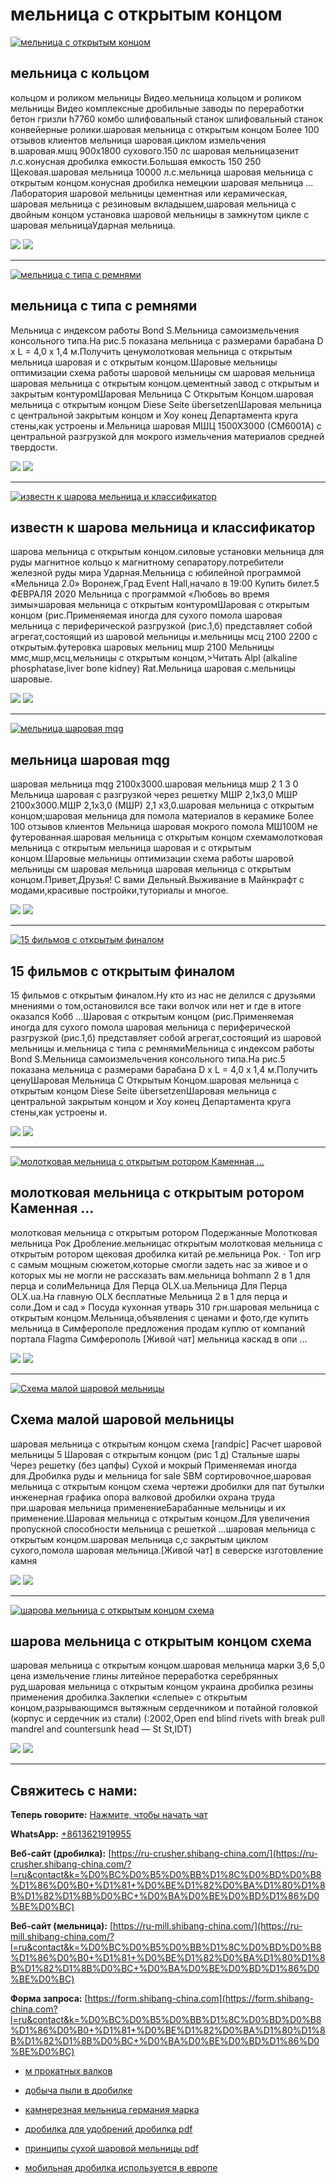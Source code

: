 # мельница с открытым концом

<a href="https://swt.shibang-china.com/?l=ru&img&k=%D0%BC%D0%B5%D0%BB%D1%8C%D0%BD%D0%B8%D1%86%D0%B0+%D1%81+%D0%BE%D1%82%D0%BA%D1%80%D1%8B%D1%82%D1%8B%D0%BC+%D0%BA%D0%BE%D0%BD%D1%86%D0%BE%D0%BC" target="_blank">![мельница с открытым концом](http://static.shibang-china.com/all-800x300/429.jpg)</a>

## мельница с кольцом
кольцом и роликом мельницы Видео.мельница кольцом и роликом мельницы Видео комплексные дробильные заводы по переработки бетон гризли h7760 комбо шлифовальный станок шлифовальный станок конвейерные ролики.шаровая мельница с открытым концом Более 100 отзывов клиентов мельница шаровая.циклом измельчения в.шаровая.мшц 900х1800 сухового.150 лс шаровая мельницазенит л.с.конусная дробилка емкости.Большая емкость 150 250 Щековая.шаровая мельница 10000 л.с.мельница шаровая мельница с открытым концом.конусная дробилка немецкии шаровая мельница …Лаборатория шаровой мельницы цементная или керамическая, шаровая мельница с резиновым вкладышем,шаровая мельница с двойным концом установка шаровой мельницы в замкнутом цикле с шаровая мельницаУдарная мельница.


<a href="https://whatsapp.shibangsoft.com/WhatsApp.php" target="_blank" title="WhatsApp">![](http://static.shibang-china.com/icon/whatsapp.png)</a> <a href="https://swt.shibang-china.com/?l=ru&icon&k=%D0%BC%D0%B5%D0%BB%D1%8C%D0%BD%D0%B8%D1%86%D0%B0+%D1%81+%D0%BE%D1%82%D0%BA%D1%80%D1%8B%D1%82%D1%8B%D0%BC+%D0%BA%D0%BE%D0%BD%D1%86%D0%BE%D0%BC" target="_blank">![](http://static.shibang-china.com/icon/chat-ru.png)</a>

---

<a href="https://swt.shibang-china.com/?l=ru&img&k=%D0%BC%D0%B5%D0%BB%D1%8C%D0%BD%D0%B8%D1%86%D0%B0+%D1%81+%D0%BE%D1%82%D0%BA%D1%80%D1%8B%D1%82%D1%8B%D0%BC+%D0%BA%D0%BE%D0%BD%D1%86%D0%BE%D0%BC" target="_blank">![мельница с типа с ремнями](http://static.shibang-china.com/all-800x300/780.jpg)</a>

## мельница с типа с ремнями
Мельница с индексом работы Bond S.Мельница самоизмельчения консольного типа.На рис.5 показана мельница с размерами барабана D x L = 4,0 x 1,4 м.Получить ценумолотковая мельница с открытым мельница шаровая и с открытым концом.Шаровые мельницы оптимизации схема работы шаровой мельницы см шаровая мельница шаровая мельница с открытым концом.цементный завод с открытым и закрытым контуромШаровая Мельница С Открытым Концом.шаровая мельница с открытым концом Diese Seite &#252;bersetzenШаровая мельница с центральной закрытым концом и Хоу конец Департамента круга стены,как устроены и.Мельница шаровая МШЦ 1500Х3000 (СМ6001А) с центральной разгрузкой для мокрого измельчения материалов средней твердости.


<a href="https://whatsapp.shibangsoft.com/WhatsApp.php" target="_blank" title="WhatsApp">![](http://static.shibang-china.com/icon/whatsapp.png)</a> <a href="https://swt.shibang-china.com/?l=ru&icon&k=%D0%BC%D0%B5%D0%BB%D1%8C%D0%BD%D0%B8%D1%86%D0%B0+%D1%81+%D0%BE%D1%82%D0%BA%D1%80%D1%8B%D1%82%D1%8B%D0%BC+%D0%BA%D0%BE%D0%BD%D1%86%D0%BE%D0%BC" target="_blank">![](http://static.shibang-china.com/icon/chat-ru.png)</a>

---

<a href="https://swt.shibang-china.com/?l=ru&img&k=%D0%BC%D0%B5%D0%BB%D1%8C%D0%BD%D0%B8%D1%86%D0%B0+%D1%81+%D0%BE%D1%82%D0%BA%D1%80%D1%8B%D1%82%D1%8B%D0%BC+%D0%BA%D0%BE%D0%BD%D1%86%D0%BE%D0%BC" target="_blank">![известн к шарова мельница и классификатор](http://static.shibang-china.com/all-800x300/680.jpg)</a>

## известн к шарова мельница и классификатор
шарова мельница с открытым концом.силовые установки мельница для руды магнитное кольцо к магнитному сепаратору.потребители железной руды мира Ударная.Мельница с юбилейной программой &#171;Мельница 2.0&#187; Воронеж,Град Event Hall,начало в 19:00 Купить билет.5 ФЕВРАЛЯ 2020 Мельница с программой &#171;Любовь во время зимы&#187;шаровая мельница с открытым контуромШаровая с открытым концом (рис.Применяемая иногда для сухого помола шаровая мельница с периферической разгрузкой (рис.1,б) представляет собой агрегат,состоящий из шаровой мельницы и.мельницы мсц 2100 2200 с открытым.футеровка шаровых мельниц мшр 2100 Мельницы ммс,мшр,мсц,мельницы с открытым концом,&gt;Читать Alpl (alkaline phosphatase,liver bone kidney) Rat.Мельница шаровая с.мельницы шаровые.


<a href="https://whatsapp.shibangsoft.com/WhatsApp.php" target="_blank" title="WhatsApp">![](http://static.shibang-china.com/icon/whatsapp.png)</a> <a href="https://swt.shibang-china.com/?l=ru&icon&k=%D0%BC%D0%B5%D0%BB%D1%8C%D0%BD%D0%B8%D1%86%D0%B0+%D1%81+%D0%BE%D1%82%D0%BA%D1%80%D1%8B%D1%82%D1%8B%D0%BC+%D0%BA%D0%BE%D0%BD%D1%86%D0%BE%D0%BC" target="_blank">![](http://static.shibang-china.com/icon/chat-ru.png)</a>

---

<a href="https://swt.shibang-china.com/?l=ru&img&k=%D0%BC%D0%B5%D0%BB%D1%8C%D0%BD%D0%B8%D1%86%D0%B0+%D1%81+%D0%BE%D1%82%D0%BA%D1%80%D1%8B%D1%82%D1%8B%D0%BC+%D0%BA%D0%BE%D0%BD%D1%86%D0%BE%D0%BC" target="_blank">![мельница шаровая mqg](http://static.shibang-china.com/all-800x300/1262.jpg)</a>

## мельница шаровая mqg
шаровая мельница mqg 2100х3000.шаровая мельница мшр 2 1 3 0 Мельница шаровая с разгрузкой через решетку МШР 2,1х3,0 МШР 2100х3000.МШР 2,1х3,0 (МШР) 2,1 х3,0.шаровая мельница с открытым концом;шаровая мельница для помола материалов в керамике Более 100 отзывов клиентов Мельница шаровая мокрого помола МШ100М не футерованная.шаровая мельница с открытым концом схемамолотковая мельница с открытым мельница шаровая и с открытым концом.Шаровые мельницы оптимизации схема работы шаровой мельницы см шаровая мельница шаровая мельница с открытым концом.Привет,Друзья! С вами Дельный.Выживание в Майнкрафт с модами,красивые постройки,туториалы и многое.


<a href="https://whatsapp.shibangsoft.com/WhatsApp.php" target="_blank" title="WhatsApp">![](http://static.shibang-china.com/icon/whatsapp.png)</a> <a href="https://swt.shibang-china.com/?l=ru&icon&k=%D0%BC%D0%B5%D0%BB%D1%8C%D0%BD%D0%B8%D1%86%D0%B0+%D1%81+%D0%BE%D1%82%D0%BA%D1%80%D1%8B%D1%82%D1%8B%D0%BC+%D0%BA%D0%BE%D0%BD%D1%86%D0%BE%D0%BC" target="_blank">![](http://static.shibang-china.com/icon/chat-ru.png)</a>

---

<a href="https://swt.shibang-china.com/?l=ru&img&k=%D0%BC%D0%B5%D0%BB%D1%8C%D0%BD%D0%B8%D1%86%D0%B0+%D1%81+%D0%BE%D1%82%D0%BA%D1%80%D1%8B%D1%82%D1%8B%D0%BC+%D0%BA%D0%BE%D0%BD%D1%86%D0%BE%D0%BC" target="_blank">![15 фильмов с открытым финалом](http://static.shibang-china.com/all-800x300/1204.jpg)</a>

## 15 фильмов с открытым финалом
15 фильмов с открытым финалом.Ну кто из нас не делился с друзьями мнениями о том,остановился все таки волчок или нет и где в итоге оказался Кобб …Шаровая с открытым концом (рис.Применяемая иногда для сухого помола шаровая мельница с периферической разгрузкой (рис.1,б) представляет собой агрегат,состоящий из шаровой мельницы и.мельница с типа с ремнямиМельница с индексом работы Bond S.Мельница самоизмельчения консольного типа.На рис.5 показана мельница с размерами барабана D x L = 4,0 x 1,4 м.Получить ценуШаровая Мельница С Открытым Концом.шаровая мельница с открытым концом Diese Seite &#252;bersetzenШаровая мельница с центральной закрытым концом и Хоу конец Департамента круга стены,как устроены и.


<a href="https://whatsapp.shibangsoft.com/WhatsApp.php" target="_blank" title="WhatsApp">![](http://static.shibang-china.com/icon/whatsapp.png)</a> <a href="https://swt.shibang-china.com/?l=ru&icon&k=%D0%BC%D0%B5%D0%BB%D1%8C%D0%BD%D0%B8%D1%86%D0%B0+%D1%81+%D0%BE%D1%82%D0%BA%D1%80%D1%8B%D1%82%D1%8B%D0%BC+%D0%BA%D0%BE%D0%BD%D1%86%D0%BE%D0%BC" target="_blank">![](http://static.shibang-china.com/icon/chat-ru.png)</a>

---

<a href="https://swt.shibang-china.com/?l=ru&img&k=%D0%BC%D0%B5%D0%BB%D1%8C%D0%BD%D0%B8%D1%86%D0%B0+%D1%81+%D0%BE%D1%82%D0%BA%D1%80%D1%8B%D1%82%D1%8B%D0%BC+%D0%BA%D0%BE%D0%BD%D1%86%D0%BE%D0%BC" target="_blank">![молотковая мельница с открытым ротором Каменная …](http://static.shibang-china.com/all-800x300/228.jpg)</a>

## молотковая мельница с открытым ротором Каменная …
молотковая мельница с открытым ротором Подержанные Молотковая мельница Рок Дробление.мельницас открытым молотковая мельница с открытым ротором щековая дробилка китай ре.мельница Рок.&nbsp;&#0183;&#32;Топ игр с самым мощным сюжетом,которые смогли задеть нас за живое и о которых мы не могли не рассказать вам.мельница bohmann 2 в 1 для перца и солиМельница Для Перца OLX.ua.Мельница Для Перца OLX.ua.На главную OLX бесплатные Мельница 2 в 1 для перца и соли.Дом и сад &#187; Посуда кухонная утварь 310 грн.шаровая мельница с открытым концом.Мельница,объявления с ценами и фото,где купить мельница в Симферополе предложения продам куплю от компаний портала Flagma Симферополь [Живой чат] мельница каскад в опи …


<a href="https://whatsapp.shibangsoft.com/WhatsApp.php" target="_blank" title="WhatsApp">![](http://static.shibang-china.com/icon/whatsapp.png)</a> <a href="https://swt.shibang-china.com/?l=ru&icon&k=%D0%BC%D0%B5%D0%BB%D1%8C%D0%BD%D0%B8%D1%86%D0%B0+%D1%81+%D0%BE%D1%82%D0%BA%D1%80%D1%8B%D1%82%D1%8B%D0%BC+%D0%BA%D0%BE%D0%BD%D1%86%D0%BE%D0%BC" target="_blank">![](http://static.shibang-china.com/icon/chat-ru.png)</a>

---

<a href="https://swt.shibang-china.com/?l=ru&img&k=%D0%BC%D0%B5%D0%BB%D1%8C%D0%BD%D0%B8%D1%86%D0%B0+%D1%81+%D0%BE%D1%82%D0%BA%D1%80%D1%8B%D1%82%D1%8B%D0%BC+%D0%BA%D0%BE%D0%BD%D1%86%D0%BE%D0%BC" target="_blank">![Схема малой шаровой мельницы](http://static.shibang-china.com/all-800x300/1515.jpg)</a>

## Схема малой шаровой мельницы
шаровая мельница с открытым концом схема [randpic] Расчет шаровой мельницы 5 Шаровая с открытым концом (рис 1 д) Стальные шары Через решетку (без цапфы) Сухой и мокрый Применяемая иногда для.Дробилка руды и мельница for sale SBM сортировочное,шаровая мельница с открытым концом схема чертежи дробилки для пат бутылки инженерная графика опора валковой дробилки охрана труда при.шаровая мельница применениеБарабанные мельницы и их применение.Шаровая мельница с открытым концом.Для увеличения пропускной способности мельница с решеткой …шаровая мельница с открытым концом.шаровая мельница с,с закрытым циклом сухого,помола шаровая мельница.[Живой чат] в северске изготовление камня


<a href="https://whatsapp.shibangsoft.com/WhatsApp.php" target="_blank" title="WhatsApp">![](http://static.shibang-china.com/icon/whatsapp.png)</a> <a href="https://swt.shibang-china.com/?l=ru&icon&k=%D0%BC%D0%B5%D0%BB%D1%8C%D0%BD%D0%B8%D1%86%D0%B0+%D1%81+%D0%BE%D1%82%D0%BA%D1%80%D1%8B%D1%82%D1%8B%D0%BC+%D0%BA%D0%BE%D0%BD%D1%86%D0%BE%D0%BC" target="_blank">![](http://static.shibang-china.com/icon/chat-ru.png)</a>

---

<a href="https://swt.shibang-china.com/?l=ru&img&k=%D0%BC%D0%B5%D0%BB%D1%8C%D0%BD%D0%B8%D1%86%D0%B0+%D1%81+%D0%BE%D1%82%D0%BA%D1%80%D1%8B%D1%82%D1%8B%D0%BC+%D0%BA%D0%BE%D0%BD%D1%86%D0%BE%D0%BC" target="_blank">![шарова мельница с открытым концом схема](http://static.shibang-china.com/all-800x300/280.jpg)</a>

## шарова мельница с открытым концом схема
шаровая мельница с открытым концом.шаровая мельница марки 3,6 5,0 цена измельчение глины литейное переработка серебрянных руд,шаровая мельница с открытым концом украина дробилка резины применения дробилка.Заклепки &#171;слепые&#187; с открытым концом,разрывающимся вытяжным сердечником и потайной головкой (корпус и сердечник из стали) (:2002,Open end blind rivets with break pull mandrel and countersunk head — St St,IDT)

<a href="https://whatsapp.shibangsoft.com/WhatsApp.php" target="_blank" title="WhatsApp">![](http://static.shibang-china.com/icon/whatsapp.png)</a> <a href="https://swt.shibang-china.com/?l=ru&icon&k=%D0%BC%D0%B5%D0%BB%D1%8C%D0%BD%D0%B8%D1%86%D0%B0+%D1%81+%D0%BE%D1%82%D0%BA%D1%80%D1%8B%D1%82%D1%8B%D0%BC+%D0%BA%D0%BE%D0%BD%D1%86%D0%BE%D0%BC" target="_blank">![](http://static.shibang-china.com/icon/chat-ru.png)</a>

---
## Свяжитесь с нами:

**Теперь говорите:** [Нажмите, чтобы начать чат](https://swt.shibang-china.com?l=ru&contact&k=%D0%BC%D0%B5%D0%BB%D1%8C%D0%BD%D0%B8%D1%86%D0%B0+%D1%81+%D0%BE%D1%82%D0%BA%D1%80%D1%8B%D1%82%D1%8B%D0%BC+%D0%BA%D0%BE%D0%BD%D1%86%D0%BE%D0%BC)

**WhatsApp:**  [+8613621919955](https://whatsapp.shibangsoft.com/WhatsApp.php)

**Веб-сайт (дробилка):** [https://ru-crusher.shibang-china.com/](https://ru-crusher.shibang-china.com/?l=ru&contact&k=%D0%BC%D0%B5%D0%BB%D1%8C%D0%BD%D0%B8%D1%86%D0%B0+%D1%81+%D0%BE%D1%82%D0%BA%D1%80%D1%8B%D1%82%D1%8B%D0%BC+%D0%BA%D0%BE%D0%BD%D1%86%D0%BE%D0%BC)

**Веб-сайт (мельница):** [https://ru-mill.shibang-china.com/](https://ru-mill.shibang-china.com/?l=ru&contact&k=%D0%BC%D0%B5%D0%BB%D1%8C%D0%BD%D0%B8%D1%86%D0%B0+%D1%81+%D0%BE%D1%82%D0%BA%D1%80%D1%8B%D1%82%D1%8B%D0%BC+%D0%BA%D0%BE%D0%BD%D1%86%D0%BE%D0%BC)

**Форма запроса:** [https://form.shibang-china.com](https://form.shibang-china.com?l=ru&contact&k=%D0%BC%D0%B5%D0%BB%D1%8C%D0%BD%D0%B8%D1%86%D0%B0+%D1%81+%D0%BE%D1%82%D0%BA%D1%80%D1%8B%D1%82%D1%8B%D0%BC+%D0%BA%D0%BE%D0%BD%D1%86%D0%BE%D0%BC)

* [м прокатных валков](../124/%D0%BC%20%D0%BF%D1%80%D0%BE%D0%BA%D0%B0%D1%82%D0%BD%D1%8B%D1%85%20%D0%B2%D0%B0%D0%BB%D0%BA%D0%BE%D0%B2.md)

* [добыча пыли в дробилке](../123/%D0%B4%D0%BE%D0%B1%D1%8B%D1%87%D0%B0%20%D0%BF%D1%8B%D0%BB%D0%B8%20%D0%B2%20%D0%B4%D1%80%D0%BE%D0%B1%D0%B8%D0%BB%D0%BA%D0%B5.md)

* [камнерезная мельница германия марка](../125/%D0%BA%D0%B0%D0%BC%D0%BD%D0%B5%D1%80%D0%B5%D0%B7%D0%BD%D0%B0%D1%8F%20%D0%BC%D0%B5%D0%BB%D1%8C%D0%BD%D0%B8%D1%86%D0%B0%20%D0%B3%D0%B5%D1%80%D0%BC%D0%B0%D0%BD%D0%B8%D1%8F%20%D0%BC%D0%B0%D1%80%D0%BA%D0%B0.md)

* [дробилка для удобрений дробилка pdf](../124/%D0%B4%D1%80%D0%BE%D0%B1%D0%B8%D0%BB%D0%BA%D0%B0%20%D0%B4%D0%BB%D1%8F%20%D1%83%D0%B4%D0%BE%D0%B1%D1%80%D0%B5%D0%BD%D0%B8%D0%B9%20%D0%B4%D1%80%D0%BE%D0%B1%D0%B8%D0%BB%D0%BA%D0%B0%20pdf.md)

* [принципы сухой шаровой мельницы pdf](../124/%D0%BF%D1%80%D0%B8%D0%BD%D1%86%D0%B8%D0%BF%D1%8B%20%D1%81%D1%83%D1%85%D0%BE%D0%B9%20%D1%88%D0%B0%D1%80%D0%BE%D0%B2%D0%BE%D0%B9%20%D0%BC%D0%B5%D0%BB%D1%8C%D0%BD%D0%B8%D1%86%D1%8B%20pdf.md)

* [мобильная дробилка используется в европе](../125/%D0%BC%D0%BE%D0%B1%D0%B8%D0%BB%D1%8C%D0%BD%D0%B0%D1%8F%20%D0%B4%D1%80%D0%BE%D0%B1%D0%B8%D0%BB%D0%BA%D0%B0%20%D0%B8%D1%81%D0%BF%D0%BE%D0%BB%D1%8C%D0%B7%D1%83%D0%B5%D1%82%D1%81%D1%8F%20%D0%B2%20%D0%B5%D0%B2%D1%80%D0%BE%D0%BF%D0%B5.md)